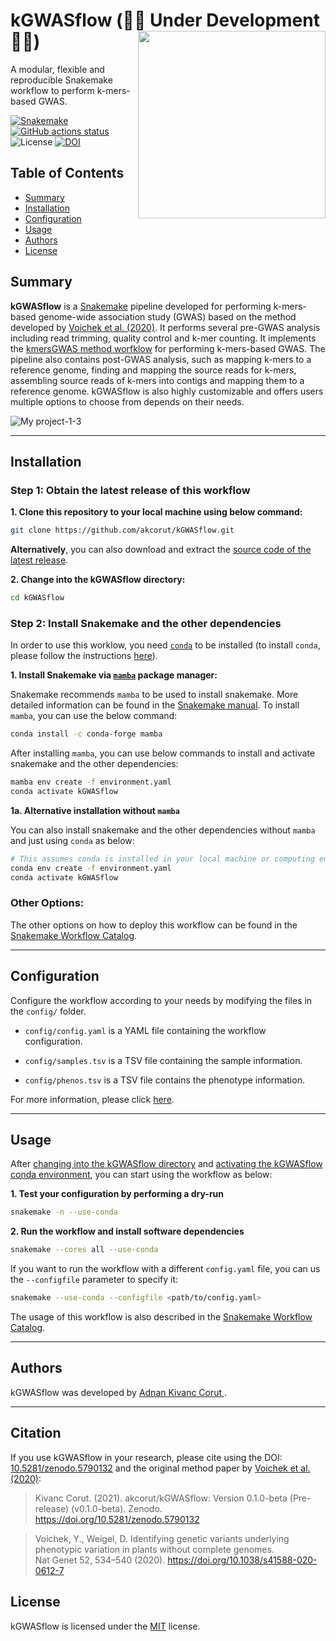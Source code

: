 
# kGWASflow    (🚧🚧  Under Development 🚧🚧) <img align="right" width="300" src="https://user-images.githubusercontent.com/42179487/194161153-cc832e57-dd03-481b-8eed-34cb13ba3097.png">

A modular, flexible and reproducible Snakemake workflow to perform k-mers-based GWAS.

[![Snakemake](https://img.shields.io/badge/snakemake-≥7.14-blue.svg)](https://snakemake.github.io)
[![GitHub actions status](https://github.com/akcorut/kGWASflow/workflows/Tests/badge.svg?branch=main)](https://github.com/akcorut/kGWASflow/actions)
![License](https://img.shields.io/badge/license-MIT-blue.svg)
[![DOI](https://zenodo.org/badge/421139649.svg)](https://zenodo.org/badge/latestdoi/421139649)

## Table of Contents

* [Summary](#summary)
* [Installation](#installation)
* [Configuration](#configuration)
* [Usage](#usage)
* [Authors](#authors)
* [License](#license)

## Summary

**kGWASflow** is a [Snakemake](https://snakemake.github.io) pipeline developed for performing k-mers-based genome-wide association study (GWAS) based on the method developed by [Voichek et al. (2020)](https://www.nature.com/articles/s41588-020-0612-7). It performs several pre-GWAS analysis including read trimming, quality control and k-mer counting. It implements the [kmersGWAS method worfklow](https://github.com/voichek/kmersGWAS/blob/master/manual.pdf) for performing k-mers-based GWAS. The pipeline also contains post-GWAS analysis, such as mapping k-mers to a reference genome, finding and mapping the source reads for k-mers, assembling source reads of k-mers into contigs and mapping them to a reference genome. kGWASflow is also highly customizable and offers users multiple options to choose from depends on their needs.

![My project-1-3](https://user-images.githubusercontent.com/42179487/198741149-406abb40-5d1c-4ed0-9a2f-1c6fd9ebed3c.png)

___________

## Installation

### Step 1: Obtain the latest release of this workflow

**1. Clone this repository to your local machine using below command:**

```bash
git clone https://github.com/akcorut/kGWASflow.git
```

**Alternatively**, you can also download and extract the [source code of the latest release](https://github.com/akcorut/kGWASflow/releases).

**2. Change into the kGWASflow directory:**

```bash
cd kGWASflow
```

### Step 2: Install Snakemake and the other dependencies

In order to use this worklow, you need [`conda`](https://docs.conda.io/projects/conda/en/latest/user-guide/install/index.html) to be installed (to install `conda`, please follow the instructions [here](https://docs.conda.io/projects/conda/en/latest/user-guide/install/index.html)).

**1. Install Snakemake via [`mamba`](https://github.com/mamba-org/mamba) package manager:**

Snakemake recommends `mamba` to be used to install snakemake. More detailed information can be found in the [Snakemake manual](https://snakemake.readthedocs.io/en/stable/getting_started/installation.html). To install `mamba`, you can use the below command:

```bash
conda install -c conda-forge mamba
```

After installing `mamba`, you can use below commands to install and activate snakemake and the other dependencies:

```bash
mamba env create -f environment.yaml
conda activate kGWASflow
```

**1a. Alternative installation without `mamba`** 

You can also install snakemake and the other dependencies without `mamba` and just using `conda` as below:

```bash
# This assumes conda is installed in your local machine or computing environment
conda env create -f environment.yaml
conda activate kGWASflow
```

### Other Options: 

The other options on how to deploy this workflow can be found in the [Snakemake Workflow Catalog](https://snakemake.github.io/snakemake-workflow-catalog/?usage=akcorut%2FkGWASflow).

___________

## Configuration

Configure the workflow according to your needs by modifying the files in the `config/` folder.

- `config/config.yaml` is a YAML file containing the workflow configuration.

- `config/samples.tsv` is a TSV file containing the sample information.

- `config/phenos.tsv` is a TSV file contains the phenotype information.

For more information, please click [here](https://github.com/akcorut/kGWASflow/tree/main/config#configuration-settings).

___________

## Usage

After [changing into the kGWASflow directory](https://github.com/akcorut/kGWASflow#step-1-obtain-the-latest-release-of-this-workflow) and [activating the kGWASflow conda environment](https://github.com/akcorut/kGWASflow#step-2-install-snakemake-and-the-other-dependencies), you can start using the workflow as below:

**1. Test your configuration by performing a dry-run**

```bash
snakemake -n --use-conda 
```

**2. Run the workflow and install software dependencies**

```bash
snakemake --cores all --use-conda
```

If you want to run the workflow with a different `config.yaml` file, you can us the `--configfile` parameter to specify it:

```bash
snakemake --use-conda --configfile <path/to/config.yaml>
```

The usage of this workflow is also described in the [Snakemake Workflow Catalog](https://snakemake.github.io/snakemake-workflow-catalog/?usage=akcorut%2FkGWASflow).

___________

## Authors

kGWASflow was developed by [Adnan Kivanc Corut ](https://www.github.com/akcorut).

___________

## Citation

If you use kGWASflow in your research, please cite using the DOI: [10.5281/zenodo.5790132](https://doi.org/10.5281/zenodo.5790132) and the original method paper by [Voichek et al. (2020)](https://www.nature.com/articles/s41588-020-0612-7):

> Kivanc Corut. (2021). akcorut/kGWASflow: Version 0.1.0-beta (Pre-release) (v0.1.0-beta). Zenodo. https://doi.org/10.5281/zenodo.5790132

> Voichek, Y., Weigel, D. Identifying genetic variants underlying phenotypic variation in plants without complete genomes.  
> Nat Genet 52, 534–540 (2020). https://doi.org/10.1038/s41588-020-0612-7

## License
kGWASflow is licensed under the [MIT](LICENSE.md) license.
